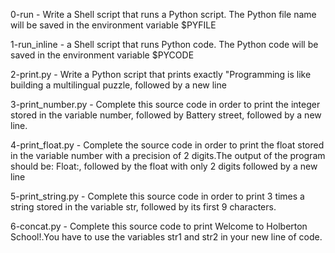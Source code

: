 0-run - Write a Shell script that runs a Python script. The Python file name will be saved in the environment variable $PYFILE

1-run_inline - a Shell script that runs Python code. The Python code will be saved in the environment variable $PYCODE

2-print.py - Write a Python script that prints exactly "Programming is like building a multilingual puzzle, followed by a new line

3-print_number.py - Complete this source code in order to print the integer stored in the variable number, followed by Battery street, followed by a new line.

4-print_float.py - Complete the source code in order to print the float stored in the variable number with a precision of 2 digits.The output of the program should be:
Float:, followed by the float with only 2 digits
followed by a new line

5-print_string.py - Complete this source code in order to print 3 times a string stored in the variable str, followed by its first 9 characters.

6-concat.py - Complete this source code to print Welcome to Holberton School!.You have to use the variables str1 and str2 in your new line of code.
